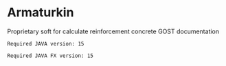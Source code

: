 # Armaturkin

Proprietary soft for calculate reinforcement concrete GOST documentation

`Required JAVA version: 15`

`Required JAVA FX version: 15`